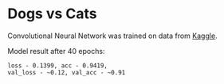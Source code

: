 # Dogs vs Cats
Convolutional Neural Network was trained on data from [Kaggle](https://www.kaggle.com/c/dogs-vs-cats-redux-kernels-edition/data).

Model result after 40 epochs:
```
loss - 0.1399, acc - 0.9419,
val_loss - ~0.12, val_acc - ~0.91
```
